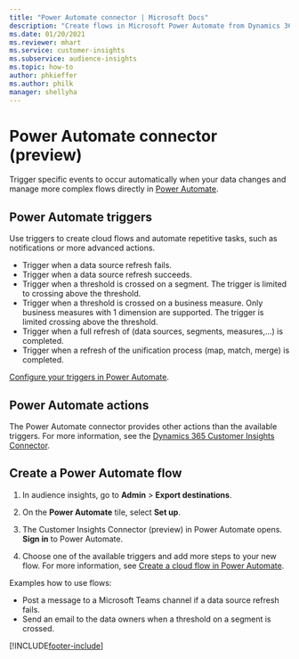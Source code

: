 ```yaml
---
title: "Power Automate connector | Microsoft Docs"
description: "Create flows in Microsoft Power Automate from Dynamics 365 Customer Insights."
ms.date: 01/20/2021
ms.reviewer: mhart
ms.service: customer-insights
ms.subservice: audience-insights
ms.topic: how-to
author: phkieffer
ms.author: philk
manager: shellyha
---
```


# Power Automate connector (preview)

Trigger specific events to occur automatically when your data changes and manage more complex flows directly in [Power Automate](https://flow.microsoft.com/).

## Power Automate triggers

Use triggers to create cloud flows and automate repetitive tasks, such as notifications or more advanced actions. 

- Trigger when a data source refresh fails. 
- Trigger when a data source refresh succeeds.
- Trigger when a threshold is crossed on a segment. The trigger is limited to crossing above the threshold.
- Trigger when a threshold is crossed on a business measure. Only business measures with 1 dimension are supported. The trigger is limited crossing above the threshold.
- Trigger when a full refresh of (data sources, segments, measures,...) is completed.
- Trigger when a refresh of the unification process (map, match, merge) is completed.

[Configure your triggers in Power Automate](https://flow.microsoft.com/connectors/shared_customerinsights/dynamics-365-customer-insights-connector/).

## Power Automate actions
The Power Automate connector provides other actions than the available triggers. For more information, see the [Dynamics 365 Customer Insights Connector](/connectors/customerinsights/).

## Create a Power Automate flow

1. In audience insights, go to **Admin** > **Export destinations**.

1. On the **Power Automate** tile, select **Set up**.

1. The Customer Insights Connector (preview) in Power Automate opens. **Sign in** to Power Automate.

1. Choose one of the available triggers and add more steps to your new flow. For more information, see [Create a cloud flow in Power Automate](/power-automate/get-started-logic-flow).

Examples how to use flows: 
- Post a message to a Microsoft Teams channel if a data source refresh fails. 
- Send an email to the data owners when a threshold on a segment is crossed.



[!INCLUDE[footer-include](../includes/footer-banner.md)]
